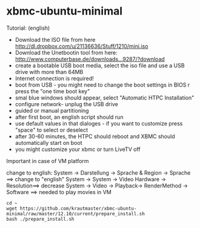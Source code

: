 xbmc-ubuntu-minimal
===================
Tutorial: (english)

- Download the ISO file from here http://dl.dropbox.com/u/21136636/Stuff/1210/mini.iso
- Download the Unetbootin tool from here: http://www.computerbase.de/downloads...9287/?download
- create a bootable USB boot media, select the iso file and use a USB drive with more than 64MB
- Internet connection is required!
- boot from USB - you might need to change the boot settings in BIOS r press the "one time boot key"
- smal blue windows should appear, select "Automatic HTPC Installation"
- configure network- unplug the USB drive
- guided or manual partitioning
- after first boot, an english script should run
- use default values in that dialoges - if you want to customize press "space" to select or deselect
- after 30-60 minutes, the HTPC should reboot and XBMC should automatically start on boot
- you might customize your xbmc or turn LiveTV off


Important in case of VM platform

change to english:
System -> Darstellung -> Sprache & Region -> Sprache ==> change to "english"
System -> System -> Video Hardware -> Resolution==> decrease
System -> Video -> Playback-> RenderMethod -> Software ==> needed to play movies in VM

```
cd ~ 
wget https://github.com/krautmaster/xbmc-ubuntu-minimal/raw/master/12.10/current/prepare_install.sh
bash ./prepare_install.sh
```
